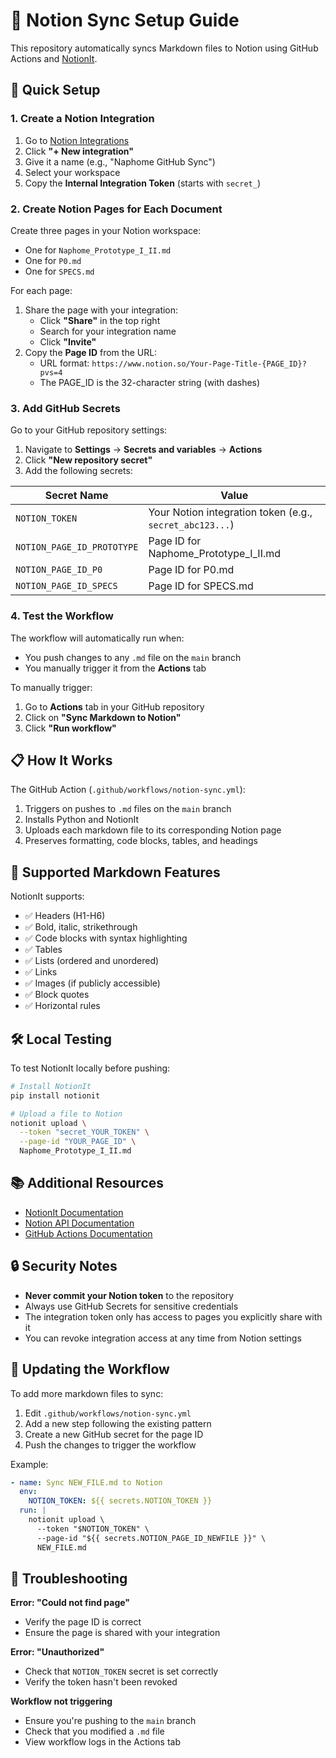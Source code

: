 # 📝 Notion Sync Setup Guide

This repository automatically syncs Markdown files to Notion using GitHub Actions and [NotionIt](https://pypi.org/project/notionit/).

## 🚀 Quick Setup

### 1. Create a Notion Integration

1. Go to [Notion Integrations](https://www.notion.so/my-integrations)
2. Click **"+ New integration"**
3. Give it a name (e.g., "Naphome GitHub Sync")
4. Select your workspace
5. Copy the **Internal Integration Token** (starts with `secret_`)

### 2. Create Notion Pages for Each Document

Create three pages in your Notion workspace:
- One for `Naphome_Prototype_I_II.md`
- One for `P0.md`
- One for `SPECS.md`

For each page:
1. Share the page with your integration:
   - Click **"Share"** in the top right
   - Search for your integration name
   - Click **"Invite"**
2. Copy the **Page ID** from the URL:
   - URL format: `https://www.notion.so/Your-Page-Title-{PAGE_ID}?pvs=4`
   - The PAGE_ID is the 32-character string (with dashes)

### 3. Add GitHub Secrets

Go to your GitHub repository settings:

1. Navigate to **Settings** → **Secrets and variables** → **Actions**
2. Click **"New repository secret"**
3. Add the following secrets:

| Secret Name | Value |
|-------------|-------|
| `NOTION_TOKEN` | Your Notion integration token (e.g., `secret_abc123...`) |
| `NOTION_PAGE_ID_PROTOTYPE` | Page ID for Naphome_Prototype_I_II.md |
| `NOTION_PAGE_ID_P0` | Page ID for P0.md |
| `NOTION_PAGE_ID_SPECS` | Page ID for SPECS.md |

### 4. Test the Workflow

The workflow will automatically run when:
- You push changes to any `.md` file on the `main` branch
- You manually trigger it from the **Actions** tab

To manually trigger:
1. Go to **Actions** tab in your GitHub repository
2. Click on **"Sync Markdown to Notion"**
3. Click **"Run workflow"**

## 📋 How It Works

The GitHub Action (`.github/workflows/notion-sync.yml`):
1. Triggers on pushes to `.md` files on the `main` branch
2. Installs Python and NotionIt
3. Uploads each markdown file to its corresponding Notion page
4. Preserves formatting, code blocks, tables, and headings

## 🔧 Supported Markdown Features

NotionIt supports:
- ✅ Headers (H1-H6)
- ✅ Bold, italic, strikethrough
- ✅ Code blocks with syntax highlighting
- ✅ Tables
- ✅ Lists (ordered and unordered)
- ✅ Links
- ✅ Images (if publicly accessible)
- ✅ Block quotes
- ✅ Horizontal rules

## 🛠️ Local Testing

To test NotionIt locally before pushing:

```bash
# Install NotionIt
pip install notionit

# Upload a file to Notion
notionit upload \
  --token "secret_YOUR_TOKEN" \
  --page-id "YOUR_PAGE_ID" \
  Naphome_Prototype_I_II.md
```

## 📚 Additional Resources

- [NotionIt Documentation](https://pypi.org/project/notionit/)
- [Notion API Documentation](https://developers.notion.com/)
- [GitHub Actions Documentation](https://docs.github.com/en/actions)

## 🔒 Security Notes

- **Never commit your Notion token** to the repository
- Always use GitHub Secrets for sensitive credentials
- The integration token only has access to pages you explicitly share with it
- You can revoke integration access at any time from Notion settings

## 📝 Updating the Workflow

To add more markdown files to sync:

1. Edit `.github/workflows/notion-sync.yml`
2. Add a new step following the existing pattern
3. Create a new GitHub secret for the page ID
4. Push the changes to trigger the workflow

Example:
```yaml
- name: Sync NEW_FILE.md to Notion
  env:
    NOTION_TOKEN: ${{ secrets.NOTION_TOKEN }}
  run: |
    notionit upload \
      --token "$NOTION_TOKEN" \
      --page-id "${{ secrets.NOTION_PAGE_ID_NEWFILE }}" \
      NEW_FILE.md
```

## 🐛 Troubleshooting

**Error: "Could not find page"**
- Verify the page ID is correct
- Ensure the page is shared with your integration

**Error: "Unauthorized"**
- Check that `NOTION_TOKEN` secret is set correctly
- Verify the token hasn't been revoked

**Workflow not triggering**
- Ensure you're pushing to the `main` branch
- Check that you modified a `.md` file
- View workflow logs in the Actions tab

